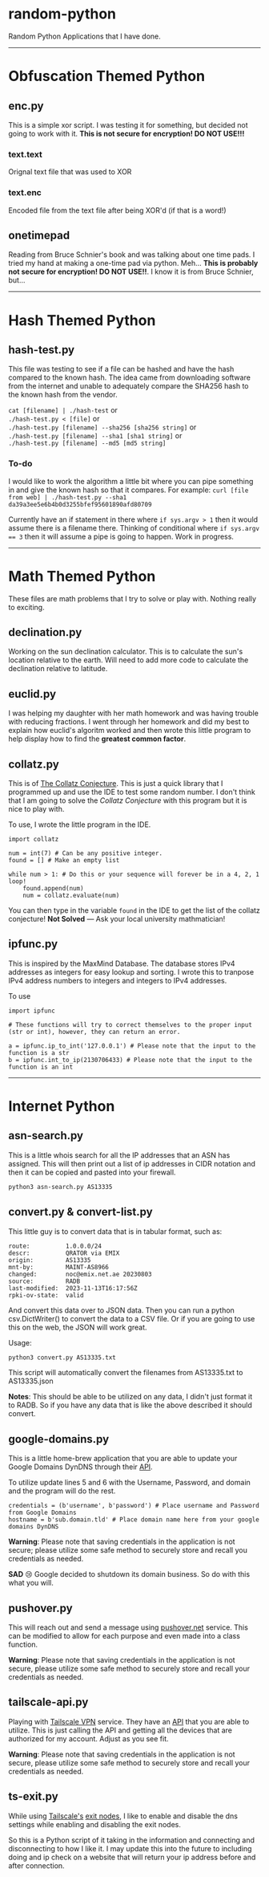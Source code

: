 # random-python

Random Python Applications that I have done.

---

# Obfuscation Themed Python

## enc.py

This is a simple xor script.  I was testing it for something, but decided not going to work with it.
**This is not secure for encryption!  DO NOT USE!!!**

### text.text
Orignal text file that was used to XOR

### text.enc
Encoded file from the text file after being XOR'd (if that is a word!)

## onetimepad

Reading from Bruce Schnier's book and was talking about one time pads.  I tried my hand at making a one-time pad via python.  Meh...
**This is probably not secure for encryption! DO NOT USE!!**. I know it is from Bruce Schnier, but...

---

# Hash Themed Python
## hash-test.py
This file was testing to see if a file can be hashed and have the hash compared to the known hash.  The idea came from downloading software from the internet and unable to adequately compare the SHA256 hash to the known hash from the vendor.

`cat [filename] | ./hash-test` or  
`./hash-test.py < [file]` or  
`./hash-test.py [filename] --sha256 [sha256 string]` or  
`./hash-test.py [filename] --sha1 [sha1 string]` or   
`./hash-test.py [filename] --md5 [md5 string]`

### To-do
I would like to work the algorithm a little bit where you can pipe something in and give the known hash so that it compares.  For example:
`curl [file from web] | ./hash-test.py --sha1 da39a3ee5e6b4b0d3255bfef95601890afd80709`

Currently have an if statement in there where `if sys.argv > 1` then it would assume there is a filename there.  Thinking of conditional where `if sys.argv == 3` then it will assume a pipe is going to happen.  Work in progress.

---

# Math Themed Python

These files are math problems that I try to solve or play with.  Nothing really to exciting.

## declination.py

Working on the sun declination calculator.  This is to calculate the sun's location relative to the earth.  Will need to add more code to calculate the declination relative to latitude.

## euclid.py

I was helping my daughter with her math homework and was having trouble with reducing fractions.  I went through her homework and did my best to explain how euclid's algoritm worked and then wrote this little program to help display how to find the **greatest common factor**.

## collatz.py

This is of [The Collatz Conjecture](https://en.wikipedia.org/wiki/Collatz_conjecture).  This is just a quick library that I programmed up and use the IDE to test some random number.  I don't think that I am going to solve the *Collatz Conjecture* with this program but it is nice to play with.

To use, I wrote the little program in the IDE.

```python3
import collatz

num = int(7) # Can be any positive integer.
found = [] # Make an empty list

while num > 1: # Do this or your sequence will forever be in a 4, 2, 1 loop!
    found.append(num)
    num = collatz.evaluate(num)
```

You can then type in the variable `found` in the IDE to get the list of the collatz conjecture!  **Not Solved** — Ask your local university mathmatician!

## ipfunc.py

This is inspired by the MaxMind Database.  The database stores IPv4 addresses as integers for easy lookup and sorting.  I wrote this to tranpose IPv4 address numbers to integers and integers to IPv4 addresses.

To use
```python3
import ipfunc

# These functions will try to correct themselves to the proper input (str or int), however, they can return an error.

a = ipfunc.ip_to_int('127.0.0.1') # Please note that the input to the function is a str
b = ipfunc.int_to_ip(2130706433) # Please note that the input to the function is an int
```

---

# Internet Python

## asn-search.py

This is a little whois search for all the IP addresses that an ASN has assigned.  This will then print out a list of ip addresses in CIDR notation and then it can be copied and pasted into your firewall.

```bash
python3 asn-search.py AS13335
```

## convert.py & convert-list.py

This little guy is to convert data that is in tabular format, such as:

```
route:          1.0.0.0/24
descr:          QRATOR via EMIX
origin:         AS13335
mnt-by:         MAINT-AS8966
changed:        noc@emix.net.ae 20230803
source:         RADB
last-modified:  2023-11-13T16:17:56Z
rpki-ov-state:  valid
```

And convert this data over to JSON data.  Then you can run a python csv.DictWriter() to convert the data to a CSV file.  Or if you are going to use this on the web, the JSON will work great.

Usage:

```bash
python3 convert.py AS13335.txt
```

This script will automatically convert the filenames from AS13335.txt to AS13335.json

**Notes**: This should be able to be utilized on any data, I didn't just format it to RADB.  So if you have any data that is like the above described it should convert.

## google-domains.py

This is a little home-brew application that you are able to update your Google Domains DynDNS through their [API](https://support.google.com/domains/answer/6147083?hl=en#zippy=%2Cuse-the-api-to-update-your-dynamic-dns-record).

To utilize update lines 5 and 6 with the Username, Password, and domain and the program will do the rest.

```python3
credentials = (b'username', b'password') # Place username and Password from Google Domains
hostname = b'sub.domain.tld' # Place domain name here from your google domains DynDNS
```

**Warning**: Please note that saving credentials in the application is not secure; please utilize some safe method to securely store and recall you credentials as needed.

**SAD** 😢 Google decided to shutdown its domain business.  So do with this what you will.

## pushover.py

This will reach out and send a message using [pushover.net](https://www.pushover.net) service.  This can be modified to allow for each purpose and even made into a class function.

**Warning**: Please note that saving credentials in the application is not secure, please utilize some safe method to securely store and recall your credentials as needed.

## tailscale-api.py

Playing with [Tailscale VPN](https://tailscale.com/) service.  They have an [API](https://github.com/tailscale/tailscale/blob/main/api.md) that you are able to utilize.  This is just calling the API and getting all the devices that are authorized for my account.  Adjust as you see fit.

**Warning**: Please note that saving credentials in the application is not secure, please utilize some safe method to securely store and recall your credentials as needed.

## ts-exit.py

While using [Tailscale's](https://tailscale.com) [exit nodes](https://tailscale.com/kb/1103/exit-nodes), I like to enable and disable the dns settings while enabling and disabling the exit nodes.

So this is a Python script of it taking in the information and connecting and disconnecting to how I like it.  I may update this into the future to including doing and ip check on a website that will return your ip address before and after connection.

